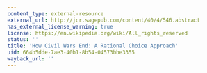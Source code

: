 ```yaml
---
content_type: external-resource
external_url: http://jcr.sagepub.com/content/40/4/546.abstract
has_external_license_warning: true
license: https://en.wikipedia.org/wiki/All_rights_reserved
status: ''
title: 'How Civil Wars End: A Rational Choice Approach'
uid: 664b5dde-7ae3-40b1-8b54-04573bbe3355
wayback_url: ''
---
```

